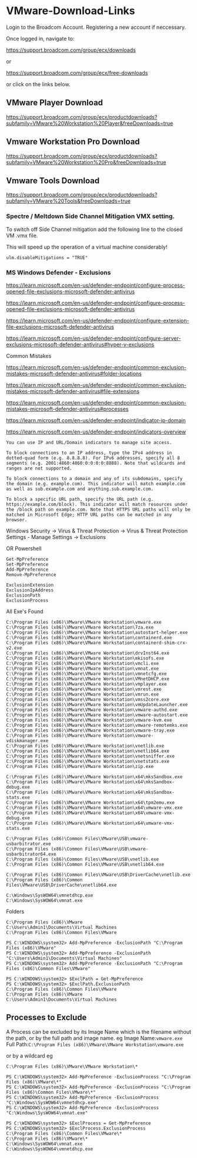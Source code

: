 # VMware-Download-Links

Login to the Broadcom Account. Registering a new account if neccessary.

Once logged in, navigate to:

https://support.broadcom.com/group/ecx/downloads 

or

https://support.broadcom.com/group/ecx/free-downloads

or click on the links below.

## VMware Player Download

https://support.broadcom.com/group/ecx/productdownloads?subfamily=VMware%20Workstation%20Player&freeDownloads=true



## Vmware Workstation Pro Download

https://support.broadcom.com/group/ecx/productdownloads?subfamily=VMware%20Workstation%20Pro&freeDownloads=true



## Vmware Tools Download

https://support.broadcom.com/group/ecx/productdownloads?subfamily=VMware%20Tools&freeDownloads=true



### Spectre / Meltdown Side Channel Mitigation VMX setting.

To switch off Side Channel mitigation add the following line to the closed VM .vmx file.

This will speed up the operation of a virtual machine considerably!

```
ulm.disableMitigations = "TRUE"
```

### MS Windows Defender - Exclusions

https://learn.microsoft.com/en-us/defender-endpoint/configure-process-opened-file-exclusions-microsoft-defender-antivirus

https://learn.microsoft.com/en-us/defender-endpoint/configure-process-opened-file-exclusions-microsoft-defender-antivirus

https://learn.microsoft.com/en-us/defender-endpoint/configure-extension-file-exclusions-microsoft-defender-antivirus

https://learn.microsoft.com/en-us/defender-endpoint/configure-server-exclusions-microsoft-defender-antivirus#hyper-v-exclusions

Common Mistakes

https://learn.microsoft.com/en-us/defender-endpoint/common-exclusion-mistakes-microsoft-defender-antivirus#folder-locations

https://learn.microsoft.com/en-us/defender-endpoint/common-exclusion-mistakes-microsoft-defender-antivirus#file-extensions

https://learn.microsoft.com/en-us/defender-endpoint/common-exclusion-mistakes-microsoft-defender-antivirus#processes


https://learn.microsoft.com/en-us/defender-endpoint/indicator-ip-domain

https://learn.microsoft.com/en-us/defender-endpoint/indicators-overview

```
You can use IP and URL/Domain indicators to manage site access.

To block connections to an IP address, type the IPv4 address in dotted-quad form (e.g. 8.8.8.8). For IPv6 addresses, specify all 8 segments (e.g. 2001:4860:4860:0:0:0:0:8888). Note that wildcards and ranges are not supported.

To block connections to a domain and any of its subdomains, specify the domain (e.g. example.com). This indicator will match example.com as well as sub.example.com and anything.sub.example.com.

To block a specific URL path, specify the URL path (e.g. https://example.com/block). This indicator will match resources under the /block path on example.com. Note that HTTPS URL paths will only be matched in Microsoft Edge; HTTP URL paths can be matched in any browser.
```


Windows Security -> Virus & Threat Protection -> Virus & Threat Protection Settings - Manage Settings -> Exclusions


OR Powershell
```
Get-MpPreference
Set-MpPreference
Add-MpPreference
Remove-MpPreference
```

```
ExclusionExtension
ExclusionIpAddress
ExclusionPath
ExclusionProcess
```


All Exe's Found
```
C:\Program Files (x86)\VMware\VMware Workstation\vmware.exe
C:\Program Files (x86)\VMware\VMware Workstation\7za.exe
C:\Program Files (x86)\VMware\VMware Workstation\autostart-helper.exe
C:\Program Files (x86)\VMware\VMware Workstation\containerd.exe
C:\Program Files (x86)\VMware\VMware Workstation\containerd-shim-crx-v2.exe
C:\Program Files (x86)\VMware\VMware Workstation\drvInst64.exe
C:\Program Files (x86)\VMware\VMware Workstation\mkisofs.exe
C:\Program Files (x86)\VMware\VMware Workstation\vmcli.exe
C:\Program Files (x86)\VMware\VMware Workstation\vmnat.exe
C:\Program Files (x86)\VMware\VMware Workstation\vmnetcfg.exe
C:\Program Files (x86)\VMware\VMware Workstation\VMnetDHCP.exe
C:\Program Files (x86)\VMware\VMware Workstation\vmplayer.exe
C:\Program Files (x86)\VMware\VMware Workstation\vmrest.exe
C:\Program Files (x86)\VMware\VMware Workstation\vmrun.exe
C:\Program Files (x86)\VMware\VMware Workstation\vmss2core.exe
C:\Program Files (x86)\VMware\VMware Workstation\vmUpdateLauncher.exe
C:\Program Files (x86)\VMware\VMware Workstation\vmware-authd.exe
C:\Program Files (x86)\VMware\VMware Workstation\vmware-autostart.exe
C:\Program Files (x86)\VMware\VMware Workstation\vmware-kvm.exe
C:\Program Files (x86)\VMware\VMware Workstation\vmware-remotemks.exe
C:\Program Files (x86)\VMware\VMware Workstation\vmware-tray.exe
C:\Program Files (x86)\VMware\VMware Workstation\vmware-vdiskmanager.exe
C:\Program Files (x86)\VMware\VMware Workstation\vnetlib.exe
C:\Program Files (x86)\VMware\VMware Workstation\vnetlib64.exe
C:\Program Files (x86)\VMware\VMware Workstation\vnetsniffer.exe
C:\Program Files (x86)\VMware\VMware Workstation\vnetstats.exe
C:\Program Files (x86)\VMware\VMware Workstation\zip.exe

C:\Program Files (x86)\VMware\VMware Workstation\x64\mksSandbox.exe
C:\Program Files (x86)\VMware\VMware Workstation\x64\mksSandbox-debug.exe
C:\Program Files (x86)\VMware\VMware Workstation\x64\mksSandbox-stats.exe
C:\Program Files (x86)\VMware\VMware Workstation\x64\tpm2emu.exe
C:\Program Files (x86)\VMware\VMware Workstation\x64\vmware-vmx.exe
C:\Program Files (x86)\VMware\VMware Workstation\x64\vmware-vmx-debug.exe
C:\Program Files (x86)\VMware\VMware Workstation\x64\vmware-vmx-stats.exe

C:\Program Files (x86)\Common Files\VMware\USB\vmware-usbarbitrator.exe
C:\Program Files (x86)\Common Files\VMware\USB\vmware-usbarbitrator64.exe
C:\Program Files (x86)\Common Files\VMware\USB\vnetlib.exe
C:\Program Files (x86)\Common Files\VMware\USB\vnetlib64.exe

C:\Program Files (x86)\Common Files\VMware\USB\DriverCache\vnetlib.exe
C:\Program Files (x86)\Common Files\VMware\USB\DriverCache\vnetlib64.exe

C:\Windows\SysWOW64\vmnetdhcp.exe
C:\Windows\SysWOW64\vmnat.exe
```



Folders
```
C:\Program Files (x86)\VMware
C:\Users\Admin1\Documents\Virtual Machines
C:\Program Files (x86)\Common Files\VMware
```
```
PS C:\WINDOWS\system32> Add-MpPreference -ExclusionPath "C:\Program Files (x86)\VMware"
PS C:\WINDOWS\system32> Add-MpPreference -ExclusionPath "C:\Users\Admin1\Documents\Virtual Machines"
PS C:\WINDOWS\system32> Add-MpPreference -ExclusionPath "C:\Program Files (x86)\Common Files\VMware"
```

```
PS C:\WINDOWS\system32> $ExclPath = Get-MpPreference
PS C:\WINDOWS\system32> $ExclPath.ExclusionPath
C:\Program Files (x86)\Common Files\VMware
C:\Program Files (x86)\VMware
C:\Users\Admin1\Documents\Virtual Machines
```


## Processes to Exclude
A Process can be excluded by its Image Name which is the filename without the path, or by the full path and image name.
eg
Image Name:```vmware.exe```
Full Path:```C:\Program Files (x86)\VMware\VMware Workstation\vmware.exe```

or by a wildcard
eg
```
C:\Program Files (x86)\VMware\VMware Workstation\*
```

```
PS C:\WINDOWS\system32> Add-MpPreference -ExclusionProcess "C:\Program Files (x86)\VMware\*"
PS C:\WINDOWS\system32> Add-MpPreference -ExclusionProcess "C:\Program Files (x86)\Common Files\VMware\*"
PS C:\WINDOWS\system32> Add-MpPreference -ExclusionProcess "C:\Windows\SysWOW64\vmnetdhcp.exe"
PS C:\WINDOWS\system32> Add-MpPreference -ExclusionProcess "C:\Windows\SysWOW64\vmnat.exe"
```

```
PS C:\WINDOWS\system32> $ExclProcess = Get-MpPreference
PS C:\WINDOWS\system32> $ExclProcess.ExclusionProcess
C:\Program Files (x86)\Common Files\VMware\*
C:\Program Files (x86)\VMware\*
C:\Windows\SysWOW64\vmnat.exe
C:\Windows\SysWOW64\vmnetdhcp.exe
```
